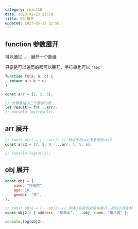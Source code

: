 ```yaml
---
category: react18
date: 2023-02-13 21:50
title: 03-展开
updated: 2023-05-13 22:56
---
```


## function 参数展开

可以通过 `...` 展开一个数组

只要是可以遍历的都可以展开，字符串也可以 `'abc'`

```js
function fn(a, b, c) {
  return a + b + c;
}

const arr = [1, 2, 3];

// 计算数组中三个数字的和
let result = fn(...arr);
// console.log(result);

```

## arr 展开

```js
// const arr2 = [...arr]; // 相当于将arr浅复制给arr2
const arr2 = [7, 8, 9, ...arr, 4, 5, 6];

// console.log(arr2);
```

## obj 展开

```js
const obj = {
    name: "孙悟空",
    age: 18,
    gender: "男",
};

// const obj2 = {...obj}; // 将obj在新的对象中展开，相当于浅复制
const obj2 = { address: "花果山", ...obj, name: "猪八戒" };

console.log(obj2);
```